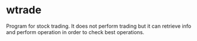 # wtrade
Program for stock trading. It does not perform trading but it can retrieve info and perform operation in order to check best operations.
